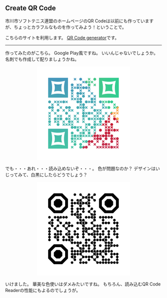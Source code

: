 ## Create QR Code

市川市ソフトテニス連盟のホームページのQR Codeは以前にも作っていますが、ちょっとカラフルなものを作ってみよう！ということで。

こちらのサイトを利用します。
[QR Code generator](https://www.unitag.io/qrcode)です。

<hr />

作ってみたのがこちら。
Google Play風ですね。
いいんじゃないでしょうか。
名刺でも作成して配りましょうかね。

<center><img src="./picture/githubpage-qrcode-001.png" alt="" title=""></center>

でも・・・あれ・・・読み込めないぞ・・・。
色が問題なのか？
デザインはいじってみて、白黒にしたらどうでしょう？

<center><img src="./picture/githubpage-qrcode-002.png" alt="" title=""></center>

いけました。
華美な色使いはダメみたいですね。
もちろん、読み込むQR Code Readerの性能にもよるのでしょうが。
